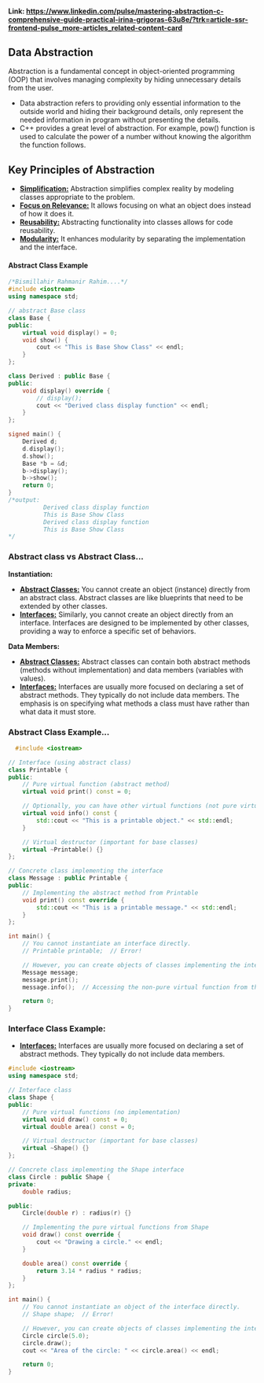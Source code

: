 #### Link: https://www.linkedin.com/pulse/mastering-abstraction-c-comprehensive-guide-practical-irina-grigoras-63u8e/?trk=article-ssr-frontend-pulse_more-articles_related-content-card

## Data Abstraction
Abstraction is a fundamental concept in object-oriented programming (OOP) that involves managing complexity by hiding unnecessary details from the user.
- Data abstraction refers to providing only essential information to the outside world and hiding their background details, only represent the needed information in program without presenting the details.
- C++ provides a great level of abstraction. For example, pow() function is used to calculate the power of a number without knowing the algorithm the function follows.


## Key Principles of Abstraction

- **<ins>Simplification:</ins>** Abstraction simplifies complex reality by modeling classes appropriate to the problem.
- **<ins>Focus on Relevance:</ins>** It allows focusing on what an object does instead of how it does it.
- **<ins>Reusability:</ins>** Abstracting functionality into classes allows for code reusability.
- **<ins>Modularity:</ins>** It enhances modularity by separating the implementation and the interface.

#### Abstract Class Example
```cpp
/*Bismillahir Rahmanir Rahim....*/
#include <iostream>
using namespace std;

// abstract Base class
class Base {
public:
    virtual void display() = 0;
    void show() {
        cout << "This is Base Show Class" << endl;
    }
};

class Derived : public Base {
public:
    void display() override {
        // display();
        cout << "Derived class display function" << endl;
    }
};

signed main() {
    Derived d;
    d.display();
    d.show();
    Base *b = &d;
    b->display();
    b->show();
    return 0;
}
/*output:
          Derived class display function
          This is Base Show Class
          Derived class display function
          This is Base Show Class
*/
```

### Abstract class vs Abstract Class...
**Instantiation:**
- **<ins>Abstract Classes:</ins>** You cannot create an object (instance) directly from an abstract class. Abstract classes are like blueprints that need to be extended by other classes.
- **<ins>Interfaces:</ins>** Similarly, you cannot create an object directly from an interface. Interfaces are designed to be implemented by other classes, providing a way to enforce a specific set of behaviors.

**Data Members:**
- **<ins>Abstract Classes:</ins>** Abstract classes can contain both abstract methods (methods without implementation) and data members (variables with values).
- **<ins>Interfaces:</ins>** Interfaces are usually more focused on declaring a set of abstract methods. They typically do not include data members. The emphasis is on specifying what methods a class must have rather than what data it must store.
### Abstract Class Example...
```cpp
  #include <iostream>

// Interface (using abstract class)
class Printable {
public:
    // Pure virtual function (abstract method)
    virtual void print() const = 0;

    // Optionally, you can have other virtual functions (not pure virtual) or constants.
    virtual void info() const {
        std::cout << "This is a printable object." << std::endl;
    }

    // Virtual destructor (important for base classes)
    virtual ~Printable() {}
};

// Concrete class implementing the interface
class Message : public Printable {
public:
    // Implementing the abstract method from Printable
    void print() const override {
        std::cout << "This is a printable message." << std::endl;
    }
};

int main() {
    // You cannot instantiate an interface directly.
    // Printable printable;  // Error!

    // However, you can create objects of classes implementing the interface.
    Message message;
    message.print();
    message.info();  // Accessing the non-pure virtual function from the interface.

    return 0;
}
```
### Interface Class Example: 
- **<ins>Interfaces:</ins>** Interfaces are usually more focused on declaring a set of abstract methods. They typically do not include data members.
```cpp
#include <iostream>
using namespace std;

// Interface class
class Shape {
public:
    // Pure virtual functions (no implementation)
    virtual void draw() const = 0;
    virtual double area() const = 0;

    // Virtual destructor (important for base classes)
    virtual ~Shape() {}
};

// Concrete class implementing the Shape interface
class Circle : public Shape {
private:
    double radius;

public:
    Circle(double r) : radius(r) {}

    // Implementing the pure virtual functions from Shape
    void draw() const override {
        cout << "Drawing a circle." << endl;
    }

    double area() const override {
        return 3.14 * radius * radius;
    }
};

int main() {
    // You cannot instantiate an object of the interface directly.
    // Shape shape;  // Error!

    // However, you can create objects of classes implementing the interface.
    Circle circle(5.0);
    circle.draw();
    cout << "Area of the circle: " << circle.area() << endl;

    return 0;
}
```
